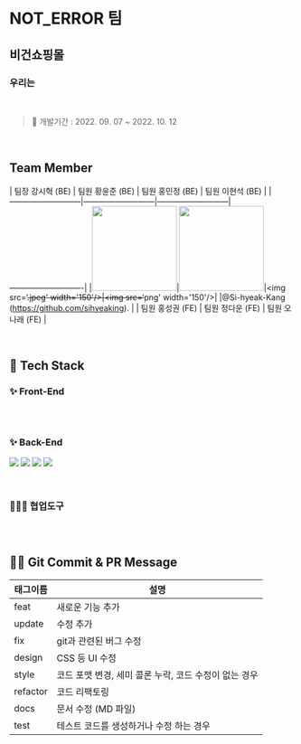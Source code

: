 # NOT_ERROR 팀

## 비건쇼핑몰
### 우리는

<br>

> 📅 개발기간 : 2022. 09. 07 ~ 2022. 10. 12
<br>

## Team Member
| 팀장 강시혁 (BE)   |  팀원 황윤준 (BE)  | 팀원 홍민정 (BE)  | 팀원 이현석 (BE)   |
|—————————|—————————|—————————|—————————-|
|<img src=‘~~~~.jpeg’ width='150'>|<img src='h~~~.jpeg' width='150'/>|<img src=‘~~~~.jpeg' width='150'/>|<img src=‘~~~~png' width='150'/>| 
|@Si-hyeak-Kang (https://github.com/sihyeaking).   |
| 팀원 홍성권 (FE)   |  팀원 정다운 (FE)  | 팀원 오나래 (FE)  |

<br>

## 🔧 Tech Stack

### **✨ Front-End**

<p>
	<img>
</p>

<br>

### **✨ Back-End**

<P>
	  <img src="https://img.shields.io/badge/Spring Boot-6DB33F?style=for-the-badge&logo=SpringBoot&logoColor=white">
  <img src="https://img.shields.io/badge/Spring Security-6DB33F?style=for-the-badge&logo=SpringSecurity&logoColor=white">
  <img src="https://img.shields.io/badge/Amazon AWS-232F3E?style=for-the-badge&logo=AmazonAWS&logoColor=white">
  <img src="https://img.shields.io/badge/MySQL-4479A1?style=for-the-badge&logo=MySQL&logoColor=white">
</p>

<br>

### 👨🏻‍💻 협업도구

<P>
	<img>
</p>

<br>

## 🙏🏻 Git Commit & PR Message

| 태그이름 | 설명                                                  |
| -------- | ----------------------------------------------------- |
| feat     | 새로운 기능 추가                                      |
| update     | 수정 추가                                      |
| fix      | git과 관련된 버그 수정                                             |
| design   | CSS 등 UI 수정                                 |
| style    | 코드 포맷 변경, 세미 콜론 누락, 코드 수정이 없는 경우 |
| refactor | 코드 리팩토링                                         |
| docs     | 문서 수정 (MD 파일)                                   |
| test     | 테스트 코드를 생성하거나 수정 하는 경우               |
